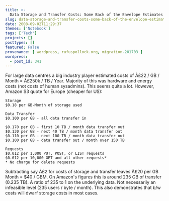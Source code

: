```yaml
---
title: >-
  Data Storage and Transfer Costs: Some Back of the Envelope Estimates
slug: data-storage-and-transfer-costs-some-back-of-the-envelope-estimates
date: 2008-09-02T11:29:37
themes: ['Notebook']
tags: ['Tech']
projects: []
posttypes: []
featured: False
provenance: [ wordpress, rufuspollock.org, migration-201703 ]
wordpress:
  - post_id: 341
---
```


For large data centres a big industry player estimated costs of Â£22 / GB / Month = Â£250k / TB / Year. Majority of this was hardware and energy costs (not costs of human sysadmins). This seems quite a lot. However, Amazon S3 quote for Europe (cheaper for US):

    Storage
    $0.18 per GB-Month of storage used

    Data Transfer
    $0.100 per GB - all data transfer in

    $0.170 per GB - first 10 TB / month data transfer out
    $0.130 per GB - next 40 TB / month data transfer out
    $0.110 per GB - next 100 TB / month data transfer out
    $0.100 per GB - data transfer out / month over 150 TB

    Requests
    $0.012 per 1,000 PUT, POST, or LIST requests
    $0.012 per 10,000 GET and all other requests*
    * No charge for delete requests

Subtracting say Â£2 for costs of storage and transfer leaves Â£20 per GB Month = $40 / GBM. On Amazon's figures this is around 235 GB of transfer (0.235 TB). A ratio of 235 to 1 on the underlying data. Not necessarily an infeasible level (235 users / byte / month). This also demonstrates that b/w costs will dwarf storage costs in most cases.

